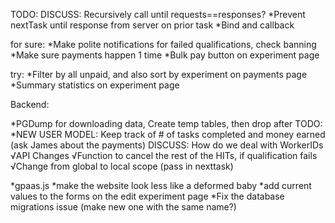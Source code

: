 TODO:
DISCUSS: Recursively call until requests==responses?		*Prevent nextTask until response from server on prior task  *Bind and callback 

for sure:
*Make polite notifications for failed qualifications, check banning
*Make sure payments happen 1 time
*Bulk pay button on experiment page

try:
*Filter by all unpaid, and also sort by experiment on payments page
*Summary statistics on experiment page


Backend:

*PGDump for downloading data, Create temp tables, then drop after
	TODO: *NEW USER MODEL: Keep track of # of tasks completed and money earned (ask James about the payments)
	DISCUSS: How do we deal with WorkerIDs
√API Changes
	√Function to cancel the rest of the HITs, if qualification fails
	√Change from global to local scope (pass in nexttask)


*gpaas.js
*make the website look less like a deformed baby
*add current values to the forms on the edit experiment page
*Fix the database migrations issue (make new one with the same name?)
